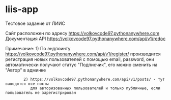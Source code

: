 # liis-app
Тестовое задание от ЛИИС

Сайт расположен по адресу https://volkovcode97.pythonanywhere.com Документация API https://volkovcode97.pythonanywhere.com/api/v1/redoc

Примечание: 1) По эндпоинту https://volkovcode97.pythonanywhere.com/api/v1/register/ производится регистрация 
               новых пользователей с помощью email, password, они автоматически получают статус "Подписчик", 
               его можно сменить на "Автор" в админке

            2) https://volkovcode97.pythonanywhere.com/api/v1/posts/ - тут выводятся все посты 
               для авторизованных пользователей и только публичные, если пользователь не зарегистрирован
